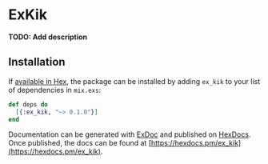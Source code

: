 # ExKik

**TODO: Add description**

## Installation

If [available in Hex](https://hex.pm/docs/publish), the package can be installed
by adding `ex_kik` to your list of dependencies in `mix.exs`:

```elixir
def deps do
  [{:ex_kik, "~> 0.1.0"}]
end
```

Documentation can be generated with [ExDoc](https://github.com/elixir-lang/ex_doc)
and published on [HexDocs](https://hexdocs.pm). Once published, the docs can
be found at [https://hexdocs.pm/ex_kik](https://hexdocs.pm/ex_kik).

